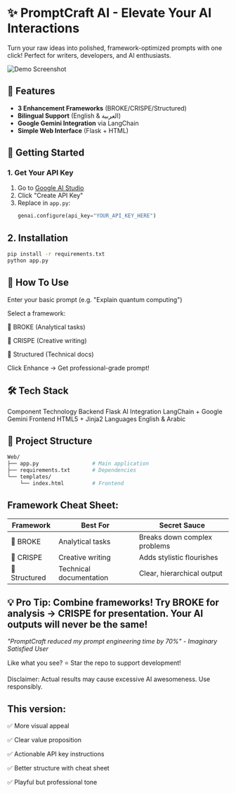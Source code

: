 # ✨ PromptCraft AI - Elevate Your AI Interactions  

Turn your raw ideas into polished, framework-optimized prompts with one click! Perfect for writers, developers, and AI enthusiasts.

![Demo Screenshot](https://github.com/user-attachments/assets/0e20567c-7003-4ac0-a3ab-39e72ccec020)

## 🌟 Features
- **3 Enhancement Frameworks** (BROKE/CRISPE/Structured)
- **Bilingual Support** (English & العربية)
- **Google Gemini Integration** via LangChain
- **Simple Web Interface** (Flask + HTML)

## 🔑 Getting Started

### 1. Get Your API Key
1. Go to [Google AI Studio](https://aistudio.google.com/app/apikey)
2. Click "Create API Key"
3. Replace in `app.py`:
   ```python
   genai.configure(api_key="YOUR_API_KEY_HERE")

## 2. Installation

```bash
pip install -r requirements.txt
python app.py
```


## 🚀 How To Use
Enter your basic prompt (e.g. "Explain quantum computing")

Select a framework:

🧠 BROKE (Analytical tasks)

🎨 CRISPE (Creative writing)

📝 Structured (Technical docs)

Click Enhance → Get professional-grade prompt!

## 🛠 Tech Stack
Component	Technology
Backend	Flask
AI Integration	LangChain + Google Gemini
Frontend	HTML5 + Jinja2
Languages	English & Arabic

## 📂 Project Structure
```bash
Web/
├── app.py                 # Main application
├── requirements.txt       # Dependencies
└── templates/
    └── index.html         # Frontend
```


## Framework Cheat Sheet:
| Framework  | Best For              | Secret Sauce                     |
|------------|-----------------------|----------------------------------|
| 🧠 BROKE    | Analytical tasks      | Breaks down complex problems     |
| 🎨 CRISPE   | Creative writing      | Adds stylistic flourishes        |
| 📝 Structured | Technical documentation | Clear, hierarchical output    |

## 💡 Pro Tip: Combine frameworks! Try BROKE for analysis → CRISPE for presentation. Your AI outputs will never be the same!

*"PromptCraft reduced my prompt engineering time by 70%" - Imaginary Satisfied User*

Like what you see? ⭐ Star the repo to support development!

Disclaimer: Actual results may cause excessive AI awesomeness. Use responsibly.

## This version:
✅ More visual appeal

✅ Clear value proposition

✅ Actionable API key instructions

✅ Better structure with cheat sheet

✅ Playful but professional tone

